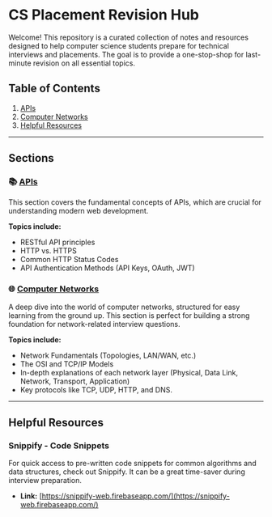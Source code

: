 # CS Placement Revision Hub

Welcome! This repository is a curated collection of notes and resources designed to help computer science students prepare for technical interviews and placements. The goal is to provide a one-stop-shop for last-minute revision on all essential topics.

## Table of Contents

1.  [APIs](./APIs/)
2.  [Computer Networks](./Computer-Networks/)
3.  [Helpful Resources](#helpful-resources)

---

## Sections

### 📚 [APIs](./APIs/)

This section covers the fundamental concepts of APIs, which are crucial for understanding modern web development.

**Topics include:**
- RESTful API principles
- HTTP vs. HTTPS
- Common HTTP Status Codes
- API Authentication Methods (API Keys, OAuth, JWT)

### 🌐 [Computer Networks](./Computer-Networks/)

A deep dive into the world of computer networks, structured for easy learning from the ground up. This section is perfect for building a strong foundation for network-related interview questions.

**Topics include:**
- Network Fundamentals (Topologies, LAN/WAN, etc.)
- The OSI and TCP/IP Models
- In-depth explanations of each network layer (Physical, Data Link, Network, Transport, Application)
- Key protocols like TCP, UDP, HTTP, and DNS.

---

## Helpful Resources

### Snippify - Code Snippets

For quick access to pre-written code snippets for common algorithms and data structures, check out Snippify. It can be a great time-saver during interview preparation.

- **Link:** [https://snippify-web.firebaseapp.com/](https://snippify-web.firebaseapp.com/)